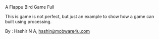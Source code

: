  A Flappu Bird Game Full
  
 This is game is not perfect, but just an example to show how a game can built using processing.
  
  By : Hashir N A, hashir@mobware4u.com

